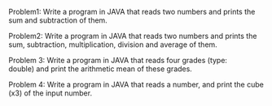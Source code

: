 Problem1:
Write a	program in JAVA	that reads two numbers and
prints the sum and subtraction of them.

Problem2:
 Write a program in JAVA that reads two numbers and
prints the sum,	subtraction, multiplication, division
and average of them.

Problem 3:
Write a	program in JAVA	that reads four	grades (type:	
double)	and print the arithmetic mean of these
grades.

Problem 4:
Write a	program in JAVA	that reads a number, and print 
the cube (x3) of the input number.
